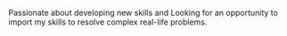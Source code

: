 Passionate about developing new skills and Looking for an opportunity to import my skills to resolve complex real-life problems.

